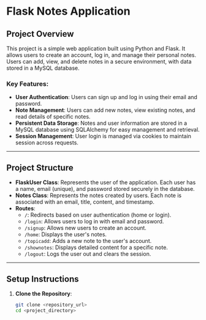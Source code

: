 # Flask Notes Application

## Project Overview

This project is a simple web application built using Python and Flask. It allows users to create an account, log in, and manage their personal notes. Users can add, view, and delete notes in a secure environment, with data stored in a MySQL database.

### Key Features:
- **User Authentication**: Users can sign up and log in using their email and password.
- **Note Management**: Users can add new notes, view existing notes, and read details of specific notes.
- **Persistent Data Storage**: Notes and user information are stored in a MySQL database using SQLAlchemy for easy management and retrieval.
- **Session Management**: User login is managed via cookies to maintain session across requests.

---

## Project Structure

- **FlaskUser Class**: Represents the user of the application. Each user has a name, email (unique), and password stored securely in the database.
- **Notes Class**: Represents the notes created by users. Each note is associated with an email, title, content, and timestamp.
- **Routes**:
    - `/`: Redirects based on user authentication (home or login).
    - `/login`: Allows users to log in with email and password.
    - `/signup`: Allows new users to create an account.
    - `/home`: Displays the user's notes.
    - `/topicadd`: Adds a new note to the user's account.
    - `/shownotes`: Displays detailed content for a specific note.
    - `/logout`: Logs the user out and clears the session.

---

## Setup Instructions

1. **Clone the Repository**:
   ```bash
   git clone <repository_url>
   cd <project_directory>
